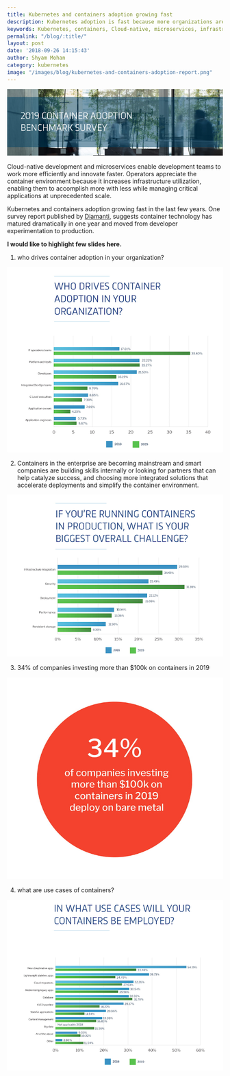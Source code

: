 ```yaml
---
title: Kubernetes and containers adoption growing fast
description: Kubernetes adoption is fast because more organizations are starting their container journey with Kubernetes as part of their toolkit.
keywords: Kubernetes, containers, Cloud-native, microservices, infrastructure, development
permalink: "/blog/:title/"
layout: post
date: '2018-09-26 14:15:43'
author: Shyam Mohan
category: kubernetes
image: "/images/blog/kubernetes-and-containers-adoption-report.png"
---
```


![](/images/blog/kubernetes-and-containers-adoption-report.png)

Cloud-native development and microservices enable development teams to work more efficiently and innovate faster. Operators appreciate the container environment because it increases infrastructure utilization, enabling them to accomplish more with less while managing critical applications at unprecedented scale.

Kubernetes and containers adoption growing fast in the last few years. One survey report published by [Diamanti](https://diamanti.com/wp-content/uploads/2019/06/Diamanti_2019_Container_Survey.pdf), suggests container technology has matured dramatically in one year and moved from developer experimentation to production.

**I would like to highlight few slides here.**

1) who drives container adoption in your organization?

![](/images/blog/who-drives-container-adoption-in-your-organization.png)

2) Containers in the enterprise are becoming mainstream and smart companies are building skills internally or looking for partners that can help catalyze success, and choosing more integrated solutions that accelerate deployments and simplify the container environment.

![](/images/blog/biggest-overall-challenge-running-containers-in-production.png)


3)  34% of companies investing more than $100k on containers in 2019

![](/images/blog/kubernetes-and-containers-adoption.png)

4) what are use cases of containers?

![](/images/blog/container-use-cases.png)